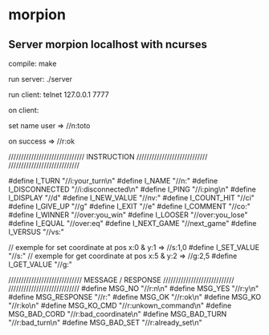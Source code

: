 # morpion

## Server morpion localhost with ncurses

compile: make

run server: ./server

run client: telnet 127.0.0.1 7777

on client:

set name user => //n:toto

on success => //r:ok

////////////////////////////// INSTRUCTION
////////////////////////////
////////////////////////////

#define I_TURN "//i:your_turn\n"
#define I_NAME "//n:"
#define I_DISCONNECTED "//i:disconnected\n"
#define I_PING "//i:ping\n"
#define I_DISPLAY "//d"
#define I_NEW_VALUE "//nv:"
#define I_COUNT_HIT "//ci"
#define I_GIVE_UP "//g"
#define I_EXIT "//e"
#define I_COMMENT "//co:"
#define I_WINNER "//over:you_win"
#define I_LOOSER "//over:you_lose"
#define I_EQUAL "//over:eq"
#define I_NEXT_GAME "//next_game"
#define I_VERSUS "//vs:"

// exemple for set coordinate at pos x:0 & y:1 =>  //s:1,0
#define I_SET_VALUE "//s:"
// exemple for get coordinate at pos x:5 & y:2 =>  //g:2,5
#define I_GET_VALUE "//g:"



///////////////////////////// MESSAGE / RESPONSE
////////////////////////////
////////////////////////////
#define MSG_NO "//r:n\n"
#define MSG_YES "//r:y\n"
#define MSG_RESPONSE "//r:"
#define MSG_OK "//r:ok\n"
#define MSG_KO "//r:ko\n"
#define MSG_KO_CMD "//r:unkown_command\n"
#define MSG_BAD_CORD "//r:bad_coordinate\n"
#define MSG_BAD_TURN "//r:bad_turn\n"
#define MSG_BAD_SET "//r:already_set\n"

